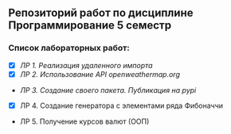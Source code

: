 ## Репозиторий работ по дисциплине Программирование 5 семестр

### Список лабораторных работ:
- [x] _ЛР 1. Реализация удаленного импорта_
- [x] _ЛР 2. Использование API openweathermap.org_
-  _ЛР 3. Создание своего пакета. Публикация на pypi_
- [x] ЛР 4. Создание генератора с элементами ряда Фибоначчи
-  ЛР 5. Получение курсов валют (ООП)
